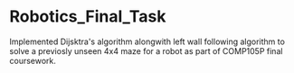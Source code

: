 # Robotics_Final_Task

Implemented Dijsktra's algorithm alongwith left wall following algorithm to solve a previosly unseen 4x4 maze for a robot as part of COMP105P final coursework.
